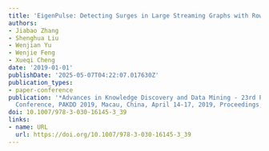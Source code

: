 ```yaml
---
title: 'EigenPulse: Detecting Surges in Large Streaming Graphs with Row Augmentation'
authors:
- Jiabao Zhang
- Shenghua Liu
- Wenjian Yu
- Wenjie Feng
- Xueqi Cheng
date: '2019-01-01'
publishDate: '2025-05-07T04:22:07.017630Z'
publication_types:
- paper-conference
publication: '*Advances in Knowledge Discovery and Data Mining - 23rd Pacific-Asia
  Conference, PAKDD 2019, Macau, China, April 14-17, 2019, Proceedings, Part II*'
doi: 10.1007/978-3-030-16145-3_39
links:
- name: URL
  url: https://doi.org/10.1007/978-3-030-16145-3_39
---
```

